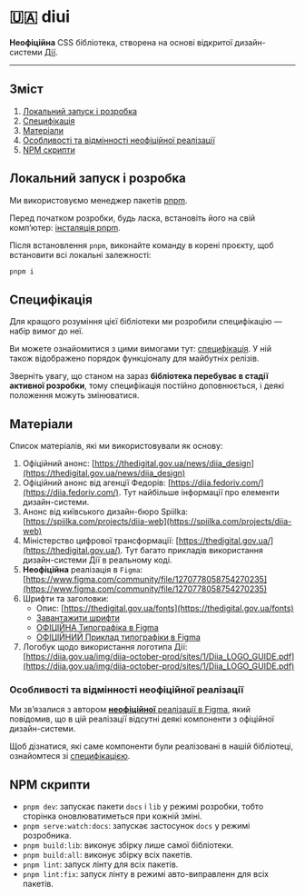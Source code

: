 # 🇺🇦 diui

**Неофіційна** CSS бібліотека, створена на основі відкритої дизайн-системи [Дії](https://uk.wikipedia.org/wiki/%D0%94%D1%96%D1%8F_(%D1%81%D0%B5%D1%80%D0%B2%D1%96%D1%81)).

---

## Зміст

1. [Локальний запуск і розробка](#локальний-запуск-і-розробка)
2. [Специфікація](#специфікація)
3. [Матеріали](#матеріали)
4. [Особливості та відмінності неофіційної реалізації](#особливості-та-відмінності-неофіційної-реалізації)
5. [NPM скрипти](#npm-скрипти)

## Локальний запуск і розробка

Ми використовуємо менеджер пакетів [pnpm](https://pnpm.io/). 

Перед початком розробки, будь ласка, встановіть його на свій комп’ютер: [інсталяція pnpm](https://pnpm.io/installation).

Після встановлення `pnpm`, виконайте команду в корені проєкту, щоб встановити всі локальні залежності:

```bash
pnpm i
```

## Специфікація

Для кращого розуміння цієї бібліотеки ми розробили специфікацію — набір вимог до неї. 

Ви можете ознайомитися з цими вимогами тут: [специфікація](./SPECIFICATION.md). У ній також відображено порядок функціоналу для майбутніх релізів.

Зверніть увагу, що станом на зараз **бібліотека перебуває в стадії активної розробки**, тому специфікація постійно доповнюється, і деякі положення можуть змінюватися.

## Матеріали

Список матеріалів, які ми використовували як основу:

1. Офіційний анонс: [https://thedigital.gov.ua/news/diia_design](https://thedigital.gov.ua/news/diia_design)
2. Офіційний анонс від агенції Федорів: [https://diia.fedoriv.com/](https://diia.fedoriv.com/). Тут найбільше інформації про елементи дизайн-системи.
3. Анонс від київського дизайн-бюро Spiilka: [https://spiilka.com/projects/diia-web](https://spiilka.com/projects/diia-web)
4. Міністерство цифрової трансформації: [https://thedigital.gov.ua/](https://thedigital.gov.ua/). Тут багато прикладів використання дизайн-системи Дії в реальному коді.
5. **Неофіційна** реалізація в `Figma`: [https://www.figma.com/community/file/1270778058754270235](https://www.figma.com/community/file/1270778058754270235)
6. Шрифти та заголовки:
    - Опис: [https://thedigital.gov.ua/fonts](https://thedigital.gov.ua/fonts)
    - [Завантажити шрифти](https://www.dropbox.com/scl/fo/gylb537vfe58stu3wubg0/AMPXS4cao0-0UCPWYaSkXDM?rlkey=mkgtdslwk272lps89wb9hiqqq&e=1&dl=0)
    - [ОФІЦІЙНА Типографіка в Figma](https://www.figma.com/file/t4n0PcuOT0qBGU61QVR5z0/Digital-State-UI-kit?node-id=1%3A893)
    - [ОФІЦІЙНИЙ Приклад типографіки в Figma](https://www.figma.com/design/t4n0PcuOT0qBGU61QVR5z0/Digital-State-UI-kit?node-id=8-101&node-type=frame&t=TNXMlOBniViQWoCn-0)
7. Логобук щодо використання логотипа Дії: [https://diia.gov.ua/img/diia-october-prod/sites/1/Diia_LOGO_GUIDE.pdf](https://diia.gov.ua/img/diia-october-prod/sites/1/Diia_LOGO_GUIDE.pdf)

### Особливості та відмінності неофіційної реалізації

Ми зв’язалися з автором [**неофіційної** реалізації в Figma](https://www.figma.com/community/file/1270778058754270235), який повідомив, що в цій реалізації відсутні деякі компоненти з офіційної дизайн-системи. 

Щоб дізнатися, які саме компоненти були реалізовані в нашій бібліотеці, ознайомтеся зі [специфікацією](./SPECIFICATION.md).

## NPM скрипти

- `pnpm dev`: запускає пакети `docs` і `lib` у режимі розробки, тобто сторінка оновлюватиметься при кожній зміні.
- `pnpm serve:watch:docs`: запускає застосунок `docs` у режимі розробника.
- `pnpm build:lib`: виконує збірку лише самої бібліотеки.
- `pnpm build:all`: виконує збірку всіх пакетів.
- `pnpm lint`: запуск лінту для всіх пакетів.
- `pnpm lint:fix`: запуск лінту в режимі авто-виправленн для всіх пакетів.